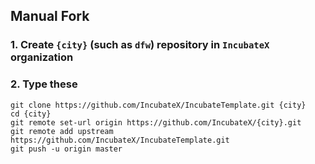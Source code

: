 Manual Fork
-----------
### 1. Create `{city}` (such as `dfw`) repository in `IncubateX` organization
### 2. Type these
    git clone https://github.com/IncubateX/IncubateTemplate.git {city}
    cd {city}
    git remote set-url origin https://github.com/IncubateX/{city}.git
    git remote add upstream https://github.com/IncubateX/IncubateTemplate.git
    git push -u origin master